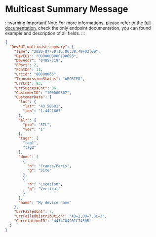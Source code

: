 # Multicast Summary Message
:::warning Important Note
For more informations, please refer to the [full documentation](https://oss-api.thingpark.com/tpw/7.3/Core-Network/lrc-as-tunnel-lorawan/documentation-tunnel-lrc-to-as-lorawan.html#/), check the only endpoint documentation, you can found example and description of all fields.
:::

```json
{
  "DevEUI_multicast_summary": {
    "Time": "2020-07-09T16:06:38.49+02:00",
    "DevEUI": "000000000F1D8693",
    "DevAddr": "0405F519",
    "FPort": 2,
    "FCntDn": 11,
    "Lrcid": "00000065",
    "TransmissionStatus": "ABORTED",
    "LrrCnt": 93,
    "LrrSuccessCnt": 86,
    "CustomerID": "100000507",
    "CustomerData": {
      "loc": {
        "lat": "43.58081",
        "lon": "1.4421667"
      },
      "alr": {
        "pro": "STL",
        "ver": "1"
      },
      "tags": [
        "tag1",
        "tag2"
      ],
      "doms": [
        {
          "n": "France/Paris",
          "g": "Site"
        },
        {
          "n": "Location",
          "g": "Vertical"
        }
      ],
      "name": "My device name"
    },
    "LrrFailedCnt": 7,
    "LrrFailedDistribution": "A3=2,D0=7,DC=3",
    "CorrelationID": "4434704901C7450B"
  }
}
```
